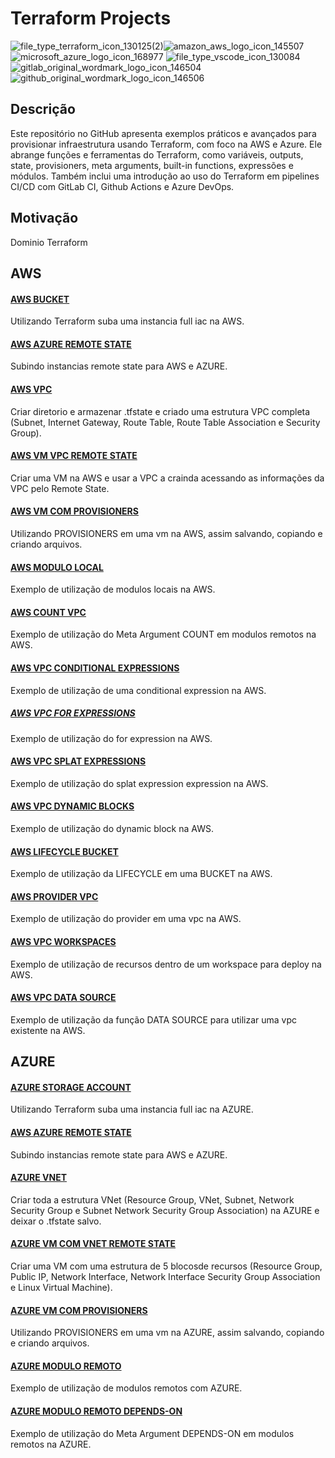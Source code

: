 # Terraform Projects

![file_type_terraform_icon_130125(2)](https://user-images.githubusercontent.com/116848225/232304153-a758ecdc-abe0-49eb-a75f-76f4038a321f.png)![amazon_aws_logo_icon_145507](https://user-images.githubusercontent.com/116848225/232304851-58f2a879-0a08-412b-9828-c10f31bab7ba.png)
![microsoft_azure_logo_icon_168977](https://user-images.githubusercontent.com/116848225/232304872-3fd9d9c7-c054-4e2c-a7eb-50df38d9064d.png)
![file_type_vscode_icon_130084](https://user-images.githubusercontent.com/116848225/232304889-b038a60b-6db3-4d73-863f-d06fa2385d92.png)
![gitlab_original_wordmark_logo_icon_146504](https://user-images.githubusercontent.com/116848225/232304910-d398d21b-d6cf-4805-9f6e-166107d2267f.png)
![github_original_wordmark_logo_icon_146506](https://user-images.githubusercontent.com/116848225/232304921-df855855-7575-455d-af7c-cae1ab46d8b9.png)

## Descrição
Este repositório no GitHub apresenta exemplos práticos e avançados para provisionar infraestrutura usando Terraform, com foco na AWS e Azure. Ele abrange funções e ferramentas do Terraform, como variáveis, outputs, state, provisioners, meta arguments, built-in functions, expressões e módulos. Também inclui uma introdução ao uso do Terraform em pipelines CI/CD com GitLab CI, Github Actions e Azure DevOps.

## Motivação
Dominio Terraform

## AWS
#### [AWS BUCKET](/aws-bucket/)

Utilizando Terraform suba uma instancia full iac na AWS.

#### [AWS AZURE REMOTE STATE](/aws-azure-remote-state/)

Subindo instancias remote state para AWS e AZURE.

#### [AWS VPC](/aws-vpc/)

Criar diretorio e armazenar .tfstate e criado uma estrutura VPC completa (Subnet, Internet Gateway, Route Table, Route Table Association e Security Group).

#### [AWS VM VPC REMOTE STATE](/aws-vm-com-vpc-remote-state/)

Criar uma VM na AWS e usar a VPC a crainda acessando as informações da VPC pelo Remote State.

#### [AWS VM COM PROVISIONERS](/aws-vm-com-provisioners/)

Utilizando PROVISIONERS em uma vm na AWS, assim salvando, copiando e criando arquivos.

#### [AWS MODULO LOCAL](/modulo-local/)

Exemplo de utilização de modulos locais na AWS.

#### [AWS COUNT VPC](/aws-vpc-count/)

Exemplo de utilização do Meta Argument COUNT em modulos remotos na AWS.

#### [AWS VPC CONDITIONAL EXPRESSIONS](/aws-vpc-conditional-expressions/)

Exemplo de utilização de uma conditional expression na AWS.

##### [AWS VPC FOR EXPRESSIONS](/aws-vpc-for-expressions/)

Exemplo de utilização do for expression na AWS.

#### [AWS VPC SPLAT EXPRESSIONS](/aws-vpc-splat-expressions/)

Exemplo de utilização do splat expression expression na AWS.

#### [AWS VPC DYNAMIC BLOCKS](/aws-vpc-dynamic-blocks/)

Exemplo de utilização do dynamic block na AWS.

#### [AWS LIFECYCLE BUCKET](/aws-lifecycle-bucket/)

Exemplo de utilização da LIFECYCLE em uma BUCKET na AWS.

#### [AWS PROVIDER VPC](/aws-provider-vpc/)

Exemplo de utilização do provider em uma vpc na  AWS.

#### [AWS VPC WORKSPACES](/aws-vpc-workspaces/)

Exemplo de utilização de recursos dentro de um workspace para deploy na AWS.

#### [AWS VPC DATA SOURCE](/aws-vpc-data-source/)

Exemplo de utilização da função DATA SOURCE para utilizar uma vpc existente na AWS.


## AZURE
#### [AZURE STORAGE ACCOUNT](/AZURE-STORAGE-ACCOUNT/)

Utilizando Terraform suba uma instancia full iac na AZURE.

#### [AWS AZURE REMOTE STATE](/aws-azure-remote-state/)

Subindo instancias remote state para AWS e AZURE.

#### [AZURE VNET](/azure-vnet/)

Criar toda a estrutura VNet (Resource Group, VNet, Subnet, Network Security Group e Subnet Network Security Group Association) na AZURE e deixar o .tfstate salvo. 

#### [AZURE VM COM VNET REMOTE STATE](/azure-vm-com-vnet-remote-state/)

Criar uma VM com uma estrutura de 5 blocosde recursos (Resource Group, Public IP, Network Interface, Network Interface Security Group Association e Linux Virtual Machine).

#### [AZURE VM COM PROVISIONERS](/azure-vm-com-provisioners/)

Utilizando PROVISIONERS em uma vm na AZURE, assim salvando, copiando e criando arquivos.

#### [AZURE MODULO REMOTO](/modulo-remoto/)

Exemplo de utilização de modulos remotos com AZURE.

#### [AZURE MODULO REMOTO DEPENDS-ON](/depends-on-modulo-remoto/)

Exemplo de utilização do Meta Argument DEPENDS-ON em modulos remotos na AZURE.

